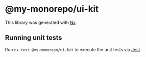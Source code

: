 # @my-monorepo/ui-kit

This library was generated with [Nx](https://nx.dev).

## Running unit tests

Run `nx test @my-monorepo/ui-kit` to execute the unit tests via [Jest](https://jestjs.io).
